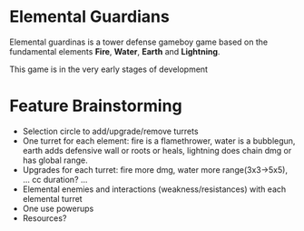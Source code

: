 # Elemental Guardians
<p> Elemental guardinas is a tower defense gameboy game based on the fundamental elements <b>Fire</b>, <b>Water</b>, <b>Earth</b> and <b>Lightning</b>. </p>
<p> This game is in the very early stages of development </p>

# Feature Brainstorming
- Selection circle to add/upgrade/remove turrets
- One turret for each element: fire is a flamethrower, water is a bubblegun, earth adds defensive wall or roots or heals, lightning does chain dmg or has global range.
- Upgrades for each turret: fire more dmg, water more range(3x3->5x5), ... cc duration? ...
- Elemental enemies and interactions (weakness/resistances) with each elemental turret
- One use powerups
- Resources?
